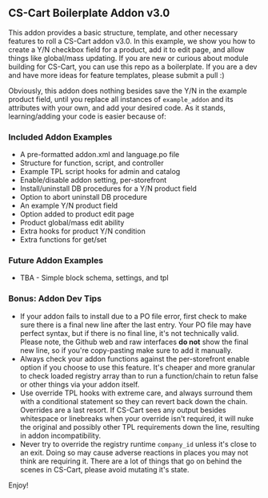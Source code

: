 ## CS-Cart Boilerplate Addon v3.0

This addon provides a basic structure, template, and other necessary features to roll a CS-Cart addon v3.0. In this example, we show you how to create a Y/N checkbox field for a product, add it to edit page, and allow things like global/mass updating. If you are new or curious about module building for CS-Cart, you can use this repo as a boilerplate. If you are a dev and have more ideas for feature templates, please submit a pull :)

Obviously, this addon does nothing besides save the Y/N in the example product field, until you replace all instances of `example_addon` and its attributes with your own, and add your desired code. As it stands, learning/adding your code is easier because of:

### Included Addon Examples
- A pre-formatted addon.xml and language.po file
- Structure for function, script, and controller
- Example TPL script hooks for admin and catalog
- Enable/disable addon setting, per-storefront
- Install/uninstall DB procedures for a Y/N product field
- Option to abort uninstall DB procedure
- An example Y/N product field
- Option added to product edit page
- Product global/mass edit ability
- Extra hooks for product Y/N condition
- Extra functions for get/set

### Future Addon Examples
- TBA - Simple block schema, settings, and tpl

### Bonus: Addon Dev Tips
- If your addon fails to install due to a PO file error, first check to make sure there is a final new line after the last entry. Your PO file may have perfect syntax, but if there is no final line, it's not technically valid. Please note, the Github web and raw interfaces **do not** show the final new line, so if you're copy-pasting make sure to add it manually.
- Always check your addon functions against the per-storefront enable option if you choose to use this feature. It's cheaper and more granular to check loaded registry array than to run a function/chain to retun false or other things via your addon itself.
- Use override TPL hooks with extreme care, and always surround them with a conditional statement so they can revert back down the chain. Overrides are a last resort. If CS-Cart sees any output besides whitespace or linebreaks when your override isn't required, it will nuke the original and possibly other TPL requirements down the line, resulting in addon incompatibility.
- Never try to override the registry runtime `company_id` unless it's close to an exit. Doing so may cause adverse reactions in places you may not think are requiring it. There are a lot of things that go on behind the scenes in CS-Cart, please avoid mutating it's state.

Enjoy!
